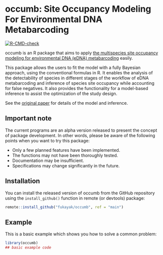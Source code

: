 # occumb: Site Occupancy Modeling For Environmental DNA Metabarcoding

<!-- badges: start -->
[![R-CMD-check](https://github.com/fukayak/occumb/workflows/R-CMD-check/badge.svg)](https://github.com/fukayak/occumb/actions)
<!-- badges: end -->

occumb is an R package that aims to apply [the multispecies site occupancy modeling for environmental DNA (eDNA) metabarcoding](https://doi.org/10.1111/2041-210X.13732) easily.

This package allows the users to fit the model with a fully Bayesian approach, using the conventional formulas in R. It enables the analysis of the detectability of species in different stages of the workflow of eDNA metabarcoding and inference of species site occupancy while accounting for false negatives. It also provides the functionality for a model-based inference to assist the optimization of the study design.

See the [original paper](https://doi.org/10.1111/2041-210X.13732) for details of the model and inference.

## Important note
The current programs are an alpha version released to present the concept of package development. In other words, please be aware of the following points when you want to try this package:

- Only a few planned features have been implemented.
- The functions may not have been thoroughly tested.
- Documentation may be insufficient.
- Specifications may change significantly in the future.

## Installation

You can install the released version of occumb from the GitHub repository using the `install_github()` function in remote (or devtools) package:

``` r
remote::install_github("fukayak/occumb", ref = "main")
```

## Example

This is a basic example which shows you how to solve a common problem:

``` r
library(occumb)
## basic example code
```

